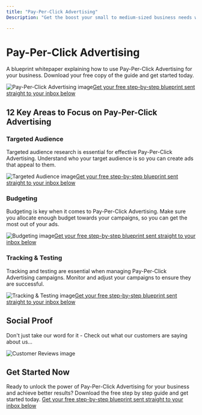 ```yaml
---
title: "Pay-Per-Click Advertising"
Description: "Get the boost your small to medium-sized business needs with Pay-Per-Click Advertising. Learn the basics of PPC to start dominating your online presence and reputation today."

---
```


<h1>Pay-Per-Click Advertising</h1> <p>A blueprint whitepaper explaining how to use Pay-Per-Click Advertising for your business. Download your free copy of the guide and get started today.</p> <img src="image.png" alt="Pay-Per-Click Advertising image"><a href="/report.pdf" class="btn btn-primary">Get your free step-by-step blueprint sent straight to your inbox below</a><h2>12 Key Areas to Focus on Pay-Per-Click Advertising</h2> <h3>Targeted Audience</h3> <p>Targeted audience research is essential for effective Pay-Per-Click Advertising. Understand who your target audience is so you can create ads that appeal to them.</p> <img src="targeted.png" alt="Targeted Audience image"><a href="/report.pdf" class="btn btn-primary">Get your free step-by-step blueprint sent straight to your inbox below</a>  <h3>Budgeting</h3> <p>Budgeting is key when it comes to Pay-Per-Click Advertising. Make sure you allocate enough budget towards your campaigns, so you can get the most out of your ads.</p> <img src="budgeting.png" alt="Budgeting image"><a href="/report.pdf" class="btn btn-primary">Get your free step-by-step blueprint sent straight to your inbox below</a> <h3>Tracking & Testing</h3> <p>Tracking and testing are essential when managing Pay-Per-Click Advertising campaigns. Monitor and adjust your campaigns to ensure they are successful.</p> <img src="tracking.png" alt="Tracking & Testing image"><a href="/report.pdf" class="btn btn-primary">Get your free step-by-step blueprint sent straight to your inbox below</a> <h2>Social Proof</h2><p>Don't just take our word for it - Check out what our customers are saying about us...</p> <img src="customers.png" alt="Customer Reviews image"><h2>Get Started Now</h2> <p>Ready to unlock the power of Pay-Per-Click Advertising for your business and achieve better results? Download the free step by step guide and get started today. <a href="/report.pdf" class="btn btn-primary">Get your free step-by-step blueprint sent straight to your inbox below</a></p>